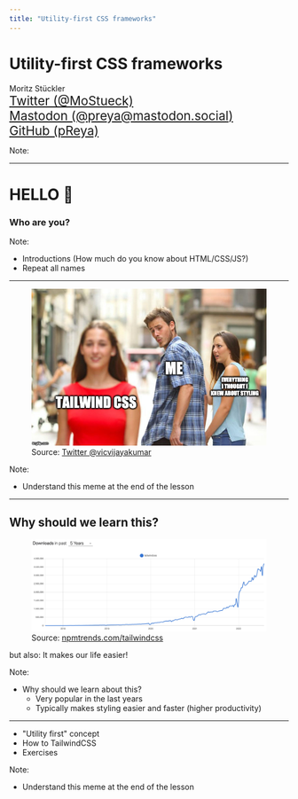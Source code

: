 ```yaml
---
title: "Utility-first CSS frameworks"
---
```

# Utility-first CSS frameworks

Moritz Stückler<br/> 
<span style="font-size: 1.4rem;">[Twitter (@MoStueck)](https://twitter.com/MoStueck)<br/>
[Mastodon (@preya@mastodon.social)](https://mastodon.social/@preya)<br/>
[GitHub (pReya)](https://github.com/pReya)</span>

Note:


---
# HELLO 👋
### Who are you?

Note:
- Introductions (How much do you know about HTML/CSS/JS?)
- Repeat all names

---
<figure>
<img src="images/tailwind_girlfriend_meme.jpg" />
<figcaption>Source: <a href="https://twitter.com/vicvijayakumar/status/1204198443184463873">Twitter @vicvijayakumar</a></figcaption>
</figure>

Note:
- Understand this meme at the end of the lesson

---

## Why should we learn this?
<figure>
<img src="images/npm_trends_tailwind.png" />
<figcaption>Source: <a href="https://npmtrends.com/tailwindcss">npmtrends.com/tailwindcss</a></figcaption>
</figure>

but also: It makes our life easier!

Note:
- Why should we learn about this?
  - Very popular in the last years
  - Typically makes styling easier and faster (higher productivity)

---

- "Utility first" concept
- How to TailwindCSS
- Exercises

Note:
- Understand this meme at the end of the lesson
